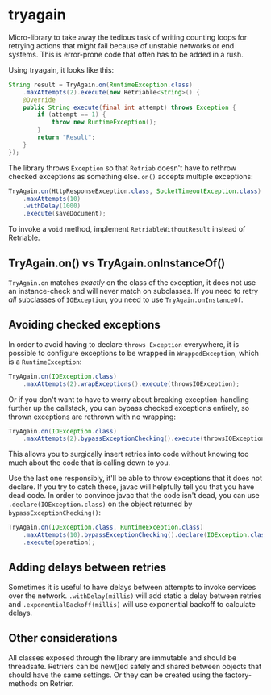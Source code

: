 tryagain
=======

Micro-library to take away the tedious task of writing counting loops
for retrying actions that might fail because of unstable networks or end
systems. This is error-prone code that often has to be added in a rush.

Using tryagain, it looks like this:
```java
String result = TryAgain.on(RuntimeException.class)
    .maxAttempts(2).execute(new Retriable<String>() {
    @Override
    public String execute(final int attempt) throws Exception {
        if (attempt == 1) {
            throw new RuntimeException();
        }
        return "Result";
    }
});
```

The library throws `Exception` so that `Retriab` doesn't have to rethrow
checked exceptions as something else. `on()` accepts multiple
exceptions:

```java
TryAgain.on(HttpResponseException.class, SocketTimeoutException.class)
    .maxAttempts(10)
    .withDelay(1000)
    .execute(saveDocument);
```

To invoke a `void` method, implement `RetriableWithoutResult` instead of
Retriable.

TryAgain.on() vs TryAgain.onInstanceOf()
----

`TryAgain.on` matches *exactly* on the class of the exception, it does not
use an instance-check and will never match on subclasses. If you need to
retry *all* subclasses of `IOException`, you need to use
`TryAgain.onInstanceOf`.


Avoiding checked exceptions
-----

In order to avoid having to declare `throws Exception` everywhere, it is
possible to configure exceptions to be wrapped in `WrappedException`,
which is a `RuntimeException`:

```java
TryAgain.on(IOException.class)
    .maxAttempts(2).wrapExceptions().execute(throwsIOException);
```

Or if you don't want to have to worry about breaking exception-handling
further up the callstack, you can bypass checked exceptions entirely, so
thrown exceptions are rethrown with no wrapping:

```java
TryAgain.on(IOException.class)
    .maxAttempts(2).bypassExceptionChecking().execute(throwsIOException);
```

This allows you to surgically insert retries into code without knowing
too much about the code that is calling down to you.

Use the last one responsibly, it'll be able to throw exceptions that it
does not declare. If you try to catch these, javac will helpfully tell
you that you have dead code. In order to convince javac that the code
isn't dead, you can use `.declare(IOException.class)` on the object
returned by `bypassExceptionChecking()`:

```java
TryAgain.on(IOException.class, RuntimeException.class)
    .maxAttempts(10).bypassExceptionChecking().declare(IOException.class)
    .execute(operation);
```

Adding delays between retries
----

Sometimes it is useful to have delays between attempts to invoke
services over the network. `.withDelay(millis)` will add static a delay between
retries and `.exponentialBackoff(millis)` will use exponential backoff
to calculate delays.

Other considerations
-----

All classes exposed through the library are immutable and should be
threadsafe. Retriers can be new()ed safely and shared between objects
that should have the same settings. Or they can be created using the
factory-methods on Retrier.

